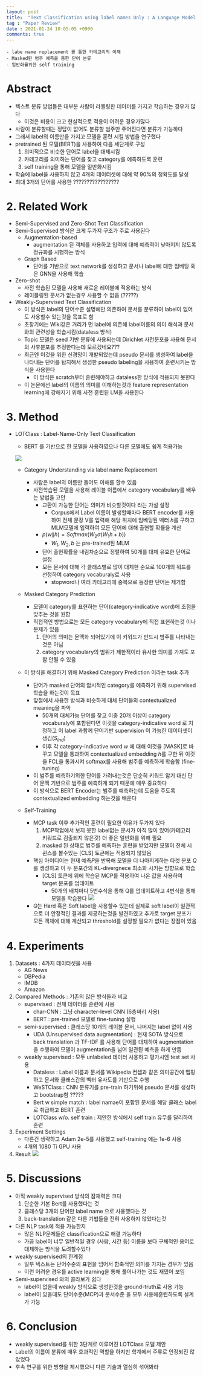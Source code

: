 ```yaml
---
layout: post
title:  "Text Classification using label names Only : A Language Model Self-Training Approach"
tag : "Paper Review"
date : 2021-01-24 10:05:05 +0900
comments: true
---
```



    - labe name replacement 를 통한 카테고리의 이해
    - Masked된 범주 예측을 통한 단어 분류
    - 일반화를위한 self training



# Abstract
- 텍스트 분류 방법들은 대부분 사람이 라벨링한 데이터를 가지고 학습하는 경우가 많다
  - 이것은 비용이 크고 현실적으로 적용이 어려운 경우가많다
- 사람이 분류할때는 정답이 없어도 분류할 범주만 주어진다면 분류가 가능하다
- 그래서 label의 이름만을 가지고 모델을 훈련 시킬 방법을 연구했다
- pretrained 된 모델(BERT)을 사용하여 다음 세단계로 구성
  1. 의미적으로 비슷한 단어로 label을 대체시킴
  2. 카테고리를 의미하는 단어를 찾고 category를 예측하도록 훈련
  3. self training을 통해 모델을 일반화시킴
- 학습에 label을 사용하지 않고 4개의 데이터셋에 대해 약 90%의 정확도를 달성
- 최대 3개의 단어를 사용한 ?????????????????


# 2. Related Work
- Semi-Supervised and Zero-Shot Text Classification
- Semi-Supervised 방식은 크게 두가지 구조가 주로 사용된다
  - Augmentation-based 
    - augmentation 된 객체를 사용하고 입력에 대해 예측력이 낮아지지 않도록 정규화를 시행하는 방식
  - Graph Based
    - 단어를 기반으로 text network를 생성하고 문서나 label에 대한 임베딩 혹은 GNN을 사용해 학습
- Zero-shot
  - 사전 학습된 모델을 사용해 새로운 레이블에 적용하는 방식
  - 레이블링된 문서가 없는경우 사용할 수 없음 (?????)
- Weakly-Supervised Text Classification
  - 이 방식은 label의 단어수준 설명에만 의존하여 문서를 분류하여 label이 없어도 사용할수 있는것을 목표로 함
  - 초창기에는 Wiki같은 거리가 먼 label에 의존해 label이름의 의미 해석과 문서와의 관련성을 학습시킴(dataless 방식)
  - Topic 모델은 seed 기반 분류에 사용되는데  Dirichlet 사전분포을 사용해 문서의 사후분포를 추정한다는데 모르겠네요???
  - 최근엔 이것을 위한 신경망이 개발되었는데 pseudo 문서를 생성하여 label을 나타내는 단어를 탐지해서 생성한 pseudo labeling을 사용하여 훈련시키는 방식을 사용한다
    - 이 방식은 scratch부터 훈련해야하고 dataless한 방식에 적용되지 못한다
  - 이 논문에선 label의 이름의 의미를 이해하는것과 feature representation learning에 강해지기 위해 사전 훈련된 LM을 사용한다

# 3. Method
- LOTClass : Label-Name-Only Text Classification
  - BERT 를 기반으로 한 모델을 사용하였으나 다른 모델에도 쉽게 적용가능

  ![](/assets/post/210124/figure_1.png) 


  - Category Understanding via label name Replacement
    - 사람은 label의 이름만 들어도 이해를 할수 있음
    - 사전학습된 모델을 사용해 레이블 이름에서 category vocabulary를 배우는 방법을 고안
      - 교환이 가능한 단어는 의미가 비슷할것이다 라는 가설 설정
        - Corpus에서 Label 이름이 발생할때마다 BERT encoder를 사용하여 전체 문장 V를 입력해 해당 위치에 임베딩된 벡터 $h$를 구하고 MLM모델에 입력하여 모든 단어에 대해 출현할 확률을 계산
      - $p(w\|h) = Softmax(W_2\sigma(W_1h+b))$
        - $W_1, W_2, b$ 는 pre-trained된 MLM
      - 단어 출현확률을 내림차순으로 정렬하여 50개를 대체 유효한 단어로 설정
      - 모든 문서에 대해 각 클래스별로 많이 대체한 순으로 100개의 워드를 선정하여 category vocaburaly로 사용
        - stopword나 여러 카테고리에 중복으로 등장한 단어는 제거함

  - Masked Category Prediction
    - 모델이 category를 표현하는 단어(category-indicative word)에 초점을 맞추는 것을 원함
    - 직접적인 방법으로는 모든 category vocabulary에 직접 표현하는것 이나 문제가 있음
      1. 단어의 의미는 문맥화 되어있기에 이 키워드가 반드시 범주를 나타내는것은 아님
      2. category vocabulary의 범위가 제한적이라 유사한 의미를 가져도 포함 안될 수 있음
   - 이 방식을 해결하기 위해 Masked Category Prediction 이라는 task 추가
      - 단어가 masked 단어의 암시적인 category를 예측하기 위해 supervised 학습을 하는것이 목표
      - 앞절에서 사용한 방식과 비슷하게 대체 단어들의 contextualized meaning을 파악
         - 50개의 대체가능 단어를 찾고 이중 20개 이상이 category vocaburaly에 포함된다면 이것을 category-indicative word 로 지정하고 이 label 과함께 단어기반 supervision 이 가능한 데이터셋이 생김($S_{ind}$)
         - 이후 각 category-indicative word $w$ 에 대해 이것을 [MASK]로 바꾸고 모델을 통과하여 contextualized embedding $h$를 구한 뒤 이것을 FCL을 통과시켜 softmax를 사용해 범주를 예측하게 학습함 (fine-tuning)
      - 이 범주를 예측하기위한 단어를 가려내는것은 단순히 키워드 암기 대신 단어 문맥 기반으로 범주를 예측하게 되기 때문에 매우 중요하다
      - 이 방식으로 BERT Encoder는 범주를 예측하는데 도움을 주도록 contextualized embedding 하는것을 배운다
  - Self-Training
    - MCP task 이후 추가적인 훈련이 필요한 이유가 두가지 있다
      1. MCP작업에서 보지 못한 label없는 문서가 아직 많이 있어(카테고리 키워드로 검출되지 않은것) 더 좋은 일반화를 위해 필요
      2. masked 된 상태로 범주를 예측하는 훈련을 받았지만 모델이 전체 시퀸스를 볼수있는 [CLS] 토큰에는 적용되지 않았음
    - 핵심 아이디어는 현재 예측$P$을 반복해 모델을 더 나아지게하는 타겟 분포 $Q$를 생성하고 이 두 분포간의 KL-divergnece 최소화 시키는 방향으로 학습
      - [CLS] 토큰에 위에 학습된 MCP를 적용하여 나온 값을 사용하여 target 분포를 업데이트
        - 50개의 배치마다 5번수식을 통해 Q를 업데이트하고 4번식을 통해 모델을 학습한다
      ![](/assets/post/210124/foumula_5.png) 
    - $Q$는 Hard 혹은 Soft label을 사용할수 있는데 실제로 soft label이 일관적으로 더 안정적인 결과를 제공하는것을 발견하였고 추가로 target 분포가 모든 객체에 대해 계산되고 threshold를 설정할 필요가 없다는 장점이 있음
    


# 4. Experiments
  1. Datasets : 4가지 데이터셋을 사용
     - AG News
     - DBPedia
     - IMDB
     - Amazon
  2. Compared Methods : 기존의 많은 방식들과 비교
     - supervised : 전체 데이터를 훈련에 사용
       - char-CNN : 그냥 character-level CNN (6층짜리 사용)
       - BERT : pre-trained 모델로 fine-tuning 실행
     - semi-supervised : 클래스당 10개의 레이블 문서, 나머지는 label 없이 사용
       - UDA (Unsupervised data augmentation) : 현재 SOTA 방식으로 back translation 과 TF-IDF 를 사용해 단어를 대체하여 augmentation을 수행하여 모델이 augmentation을 넘어 일관된 예측을 하게 만듬
     - weakly supervised : 모두 unlabeled 데이터 사용하고 평가시엔 test set 사용
       - Dataless : Label 이름과 문서를 Wikipedia 컨셉과 같은 의미공간에 맵핑하고 문서와 클래스간의 벡터 유사도를 기반으로 수행
       - WeSTClass : CNN 분류기를 pre-train 하기위해 pseudo 문서를 생성하고 bootstrap함 ?????
       - Bert w simple match : label namae이 포함된 문서를 해당 클래스 label로 취급하고 BERT 훈련
       - LOTClass w/o. self train : 제안한 방식에서 self train 유무를 달리하여 훈련
  3. Experiment Settings
     - 다른건 생략하고 Adam 2e-5를 사용했고 self-training 에는 1e-6 사용
     - 4개의 1080 Ti GPU 사용
  5. Result
  ![](/assets/post/210124/figure_7.png) 
    


# 5. Discussions
  - 아직 weakly supervised 방식의 잠재력은 크다
    1. 단순한 기본 Bert를 사용했다는 것
    2. 클래스당 3개의 단어만 label name 으로 사용했다는 것
    3. back-translation 같은 다른 기법들을 전혀 사용하지 않았다는것
  - 다른 NLP task에 적용 가능한지
    - 많은 NLP문제들은 classification으로 해결 가능하다
    - 가끔 label이 너무 일반적일 경우 (사람, 시간 등) 이름을 보다 구체적인 용어로 대체하는 방식을 도려할수있다
  - weakly supervised의  한계점
    - 일부 텍스트는 단어수준의 표현을 넘어서 함축적인 의미를 가지는 경우가 있음
    - 이런 어려운 경우를 active learning을 통해 풀어나가는 것도 재밌어 보임
  - Semi-supervised 와의 콜라보가 쉽다
    - label이 없을때 weakly 방식으로 생성한것을 ground-truth로 사용 가능
    - label이 있을때도 단어수준(MCP)과 문서수준 을 모두 사용해훈련하도록 설계가 가능

# 6. Conclusion
  - weakly supervised를 위한 3단계로 이루어진 LOTClass 모델 제안
  - Label의 이름이 분류에 매우 효과적인 역할을 하지만 학계에서 주류로 인정되진 않았었다
  - 후속 연구를 위한 방향을 제시했으니 다른 기술과 열심히 섞어봐라



